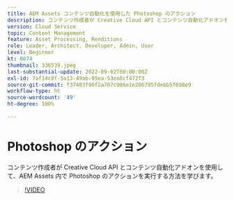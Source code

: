 ```yaml
---
title: AEM Assets コンテンツ自動化を使用した Photoshop のアクション
description: コンテンツ作成者が Creative Cloud API とコンテンツ自動化アドオンを使用して、AEM Assets 内で Photoshop のアクションを実行する方法を学びます。
version: Cloud Service
topic: Content Management
feature: Asset Processing, Renditions
role: Leader, Architect, Developer, Admin, User
level: Beginner
kt: 8074
thumbnail: 336539.jpeg
last-substantial-update: 2022-09-02T00:00:00Z
exl-id: 7af14c0f-5a13-49ab-95ea-53ea8cf472f3
source-git-commit: f37483f90f2a707c906e1e206795fdebb5f698e9
workflow-type: ht
source-wordcount: '49'
ht-degree: 100%

---
```


# Photoshop のアクション

コンテンツ作成者が Creative Cloud API とコンテンツ自動化アドオンを使用して、AEM Assets 内で Photoshop のアクションを実行する方法を学びます。

>[!VIDEO](https://video.tv.adobe.com/v/336539?quality=12&learn=on)
